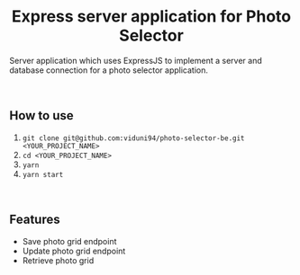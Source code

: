 <div align="center">
  <h1>
    Express server application for Photo Selector
  </h1>
</div>

Server application which uses ExpressJS to implement a server and database connection for a photo selector application.

&nbsp;

## How to use

1. `git clone git@github.com:viduni94/photo-selector-be.git <YOUR_PROJECT_NAME>`
2. `cd <YOUR_PROJECT_NAME>`
3. `yarn`
4. `yarn start`

&nbsp;

## Features

- Save photo grid endpoint
- Update photo grid endpoint
- Retrieve photo grid
